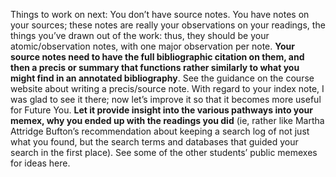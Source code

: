 Things to work on next: You don’t have source notes. You have notes on your sources; these notes are really your observations on your readings, the things you’ve drawn out of the work: thus, they should be your atomic/observation notes, with one major observation per note. **Your source notes need to have the full bibliographic citation on them, and then a precis or summary that functions rather similarly to what you might find in an annotated bibliography**. See the guidance on the course website about writing a precis/source note.  With regard to your index note, I was glad to see it there; now let’s improve it so that it becomes more useful for Future You. **Let it provide insight into the various pathways into your memex, why you ended up with the readings you did** (ie, rather like Martha Attridge Bufton’s recommendation about keeping a search log of not just what you found, but the search terms and databases that guided your search in the first place). See some of the other students’ public memexes for ideas here.
